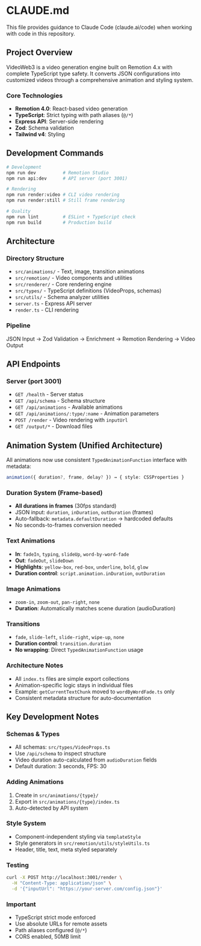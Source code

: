 # CLAUDE.md

This file provides guidance to Claude Code (claude.ai/code) when working with code in this repository.

## Project Overview

VideoWeb3 is a video generation engine built on Remotion 4.x with complete TypeScript type safety. It converts JSON configurations into customized videos through a comprehensive animation and styling system.

### Core Technologies
- **Remotion 4.0**: React-based video generation
- **TypeScript**: Strict typing with path aliases (`@/*`)
- **Express API**: Server-side rendering
- **Zod**: Schema validation
- **Tailwind v4**: Styling

## Development Commands

```bash
# Development
npm run dev          # Remotion Studio
npm run api:dev      # API server (port 3001)

# Rendering
npm run render:video # CLI video rendering
npm run render:still # Still frame rendering

# Quality
npm run lint         # ESLint + TypeScript check
npm run build        # Production build
```

## Architecture

### Directory Structure
- `src/animations/` - Text, image, transition animations
- `src/remotion/` - Video components and utilities
- `src/renderer/` - Core rendering engine
- `src/types/` - TypeScript definitions (VideoProps, schemas)
- `src/utils/` - Schema analyzer utilities
- `server.ts` - Express API server
- `render.ts` - CLI rendering

### Pipeline
JSON Input → Zod Validation → Enrichment → Remotion Rendering → Video Output

## API Endpoints

### Server (port 3001)
- `GET /health` - Server status
- `GET /api/schema` - Schema structure
- `GET /api/animations` - Available animations
- `GET /api/animations/:type/:name` - Animation parameters
- `POST /render` - Video rendering with `inputUrl`
- `GET /output/*` - Download files

## Animation System (Unified Architecture)

All animations now use consistent `TypedAnimationFunction` interface with metadata:
```typescript
animation({ duration?, frame, delay? }) → { style: CSSProperties }
```

### Duration System (Frame-based)
- **All durations in frames** (30fps standard)
- JSON input: `duration`, `inDuration`, `outDuration` (frames)
- Auto-fallback: `metadata.defaultDuration` → hardcoded defaults
- No seconds-to-frames conversion needed

### Text Animations
- **In**: `fadeIn`, `typing`, `slideUp`, `word-by-word-fade` 
- **Out**: `fadeOut`, `slideDown`
- **Highlights**: `yellow-box`, `red-box`, `underline`, `bold`, `glow`
- **Duration control**: `script.animation.inDuration`, `outDuration`

### Image Animations  
- `zoom-in`, `zoom-out`, `pan-right`, `none`
- **Duration**: Automatically matches scene duration (audioDuration)

### Transitions
- `fade`, `slide-left`, `slide-right`, `wipe-up`, `none`
- **Duration control**: `transition.duration`
- **No wrapping**: Direct `TypedAnimationFunction` usage

### Architecture Notes
- All `index.ts` files are simple export collections
- Animation-specific logic stays in individual files
- Example: `getCurrentTextChunk` moved to `wordByWordFade.ts` only
- Consistent metadata structure for auto-documentation

## Key Development Notes

### Schemas & Types
- All schemas: `src/types/VideoProps.ts`
- Use `/api/schema` to inspect structure
- Video duration auto-calculated from `audioDuration` fields
- Default duration: 3 seconds, FPS: 30

### Adding Animations
1. Create in `src/animations/{type}/`
2. Export in `src/animations/{type}/index.ts` 
3. Auto-detected by API system

### Style System
- Component-independent styling via `templateStyle`
- Style generators in `src/remotion/utils/styleUtils.ts`
- Header, title, text, meta styled separately

### Testing
```bash
curl -X POST http://localhost:3001/render \
  -H "Content-Type: application/json" \
  -d '{"inputUrl": "https://your-server.com/config.json"}'
```

### Important
- TypeScript strict mode enforced
- Use absolute URLs for remote assets
- Path aliases configured (`@/*`)
- CORS enabled, 50MB limit